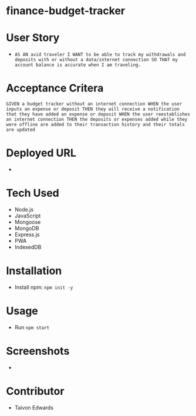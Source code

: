 # finance-budget-tracker

# User Story
* `AS AN avid traveler
  I WANT to be able to track my withdrawals and deposits with or without a data/internet connection
  SO THAT my account balance is accurate when I am traveling.`

# Acceptance Critera
 `GIVEN a budget tracker without an internet connection
 WHEN the user inputs an expense or deposit
 THEN they will receive a notification that they have added an expense or deposit
 WHEN the user reestablishes an internet connection
 THEN the deposits or expenses added while they were offline are added to their transaction history and their totals are updated`

# Deployed URL
* 


# Tech Used
* Node.js
* JavaScript
* Mongoose
* MongoDB
* Express.js
* PWA
* IndexedDB

# Installation
* Install npm: `npm init -y`

# Usage
* Run `npm start`


# Screenshots
* 


# Contributor
* Taivon Edwards
